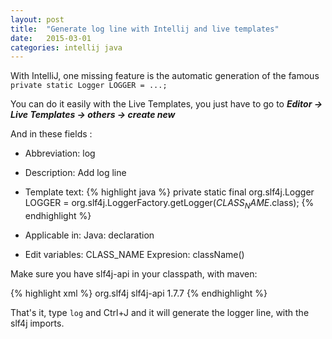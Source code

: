 ```yaml
---
layout: post
title:  "Generate log line with Intellij and live templates"
date:   2015-03-01
categories: intellij java
---
```


With IntelliJ, one missing feature is the automatic generation of the famous ```private static Logger LOGGER = ...; ```


You can do it easily with the Live Templates, you just have to go to ***Editor -> Live Templates -> others -> create new***

And in these fields :

* Abbreviation: log
* Description: Add log line
* Template text: 
{% highlight java %}
private static final org.slf4j.Logger LOGGER = org.slf4j.LoggerFactory.getLogger($CLASS_NAME$.class);
{% endhighlight %}

* Applicable in: Java: declaration

* Edit variables: CLASS_NAME Expresion: className()


Make sure you have slf4j-api in your classpath, with maven: 

{% highlight xml %}
<dependency>
 <groupId>org.slf4j</groupId>
 <artifactId>slf4j-api</artifactId>
 <version>1.7.7</version>
</dependency>
{% endhighlight %}

That's it, type `log` and Ctrl+J and it will generate the logger line, with the slf4j imports.